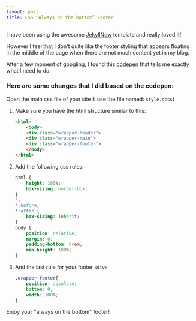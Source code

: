```yaml
---
layout: post
title: CSS “Always on the bottom” Footer
---
```


I have been using the awesome [JekyllNow](https://github.com/barryclark/jekyll-now) template and really loved it!

However I feel that I don't quite like the footer styling that appears floating in the middle of the page when there are not much content yet in my blog.

After a few moment of googling, I found this [codepen](http://codepen.io/cbracco/pen/zekgx) that tells me exactly what I need to do.

### Here are some changes that I did based on the codepen:

Open the main css file of your site (I use the file named: `style.scss`)

1. Make sure you have the html structure similar to this:

    ```html
    <html>
        <body>
        <div class="wrapper-header">
        <div class="wrapper-main">
        <div class="wrapper-footer">
        </body>
    </html>
    ```
    
2. Add the following css rules:

    ```css
    html {
        height: 100%;
        box-sizing: border-box;
    }
    *,
    *:before,
    *:after {
        box-sizing: inherit;
    }
    body {
        position: relative;
        margin: 0;
        padding-bottom: 6rem;
        min-height: 100%;
    }
    ```
 
3. And the last rule for your footer `<div>`

    ```css
    .wrapper-footer{
        position: absolute;
        bottom: 0;
        width: 100%;
    } 
    ```

Enjoy your "always on the bottom" footer!